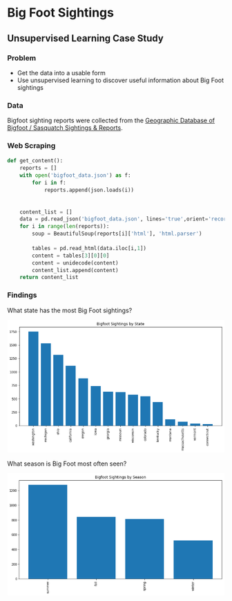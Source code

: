 # Big Foot Sightings
## Unsupervised Learning Case Study

### Problem
* Get the data into a usable form
* Use unsupervised learning to discover useful information about Big Foot sightings

### Data

Bigfoot sighting reports were collected from the [Geographic Database of Bigfoot / Sasquatch Sightings & Reports](http://www.bfro.net/gdb/).

### Web Scraping

```python
def get_content():
    reports = []
    with open('bigfoot_data.json') as f:
        for i in f:
            reports.append(json.loads(i))


    content_list = []
    data = pd.read_json('bigfoot_data.json', lines='true',orient='records')
    for i in range(len(reports)):
        soup = BeautifulSoup(reports[i]['html'], 'html.parser')

        tables = pd.read_html(data.iloc[i,1])
        content = tables[3][0][0]
        content = unidecode(content)
        content_list.append(content)
    return content_list
```

### Findings
What state has the most Big Foot sightings?

<img src= 'images/states.png'>

What season is Big Foot most often seen?

<img src= 'images/season.png'>
